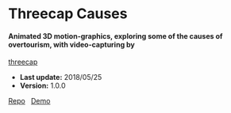 # Threecap Causes

#### Animated 3D motion-graphics, exploring some of the causes of overtourism, with video-capturing by
[threecap](https://github.com/jbaicoianu/threecap)

+ __Last update:__  2018/05/25
+ __Version:__      1.0.0

[Repo](https://github.com/richplastow/threecap-causes) &nbsp;
[Demo](http://richplastow.com/threecap-causes/)  
